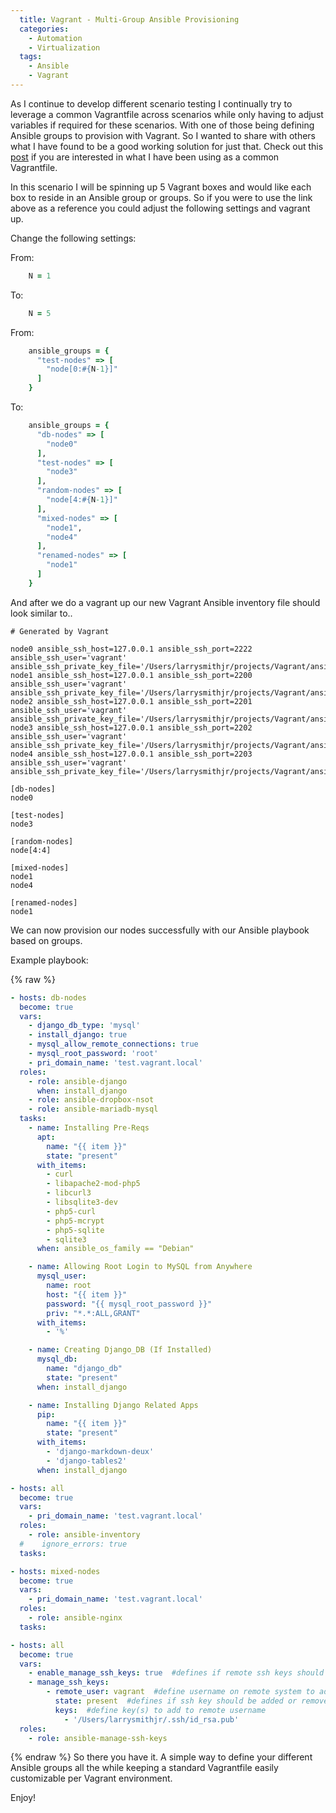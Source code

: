 ```yaml
---
  title: Vagrant - Multi-Group Ansible Provisioning
  categories:
    - Automation
    - Virtualization
  tags:
    - Ansible
    - Vagrant
---
```


As I continue to develop different scenario testing I continually try to
leverage a common Vagrantfile across scenarios while only having to
adjust variables if required for these scenarios. With one of those
being defining Ansible groups to provision with Vagrant. So I wanted to
share with others what I have found to be a good working solution for
just that. Check out this [post](https://everythingshouldbevirtual.com/vagrant-complex-vagrantfile-configurations)
if you are interested in what I have been using as a common Vagrantfile.

In this scenario I will be spinning up 5 Vagrant boxes and would like
each box to reside in an Ansible group or groups. So if you were to use
the link above as a reference you could adjust the following settings
and vagrant up.

Change the following settings:

From:

```ruby
    N = 1
```

To:

```ruby
    N = 5
```

From:

```ruby
    ansible_groups = {
      "test-nodes" => [
        "node[0:#{N-1}]"
      ]
    }
```

To:

```ruby
    ansible_groups = {
      "db-nodes" => [
        "node0"
      ],
      "test-nodes" => [
        "node3"
      ],
      "random-nodes" => [
        "node[4:#{N-1}]"
      ],
      "mixed-nodes" => [
        "node1",
        "node4"
      ],
      "renamed-nodes" => [
        "node1"
      ]
    }
```

And after we do a vagrant up our new Vagrant Ansible inventory file
should look similar to..

```raw
# Generated by Vagrant

node0 ansible_ssh_host=127.0.0.1 ansible_ssh_port=2222 ansible_ssh_user='vagrant' ansible_ssh_private_key_file='/Users/larrysmithjr/projects/Vagrant/ansible/.vagrant/machines/node0/virtualbox/private_key'
node1 ansible_ssh_host=127.0.0.1 ansible_ssh_port=2200 ansible_ssh_user='vagrant' ansible_ssh_private_key_file='/Users/larrysmithjr/projects/Vagrant/ansible/.vagrant/machines/node1/virtualbox/private_key'
node2 ansible_ssh_host=127.0.0.1 ansible_ssh_port=2201 ansible_ssh_user='vagrant' ansible_ssh_private_key_file='/Users/larrysmithjr/projects/Vagrant/ansible/.vagrant/machines/node2/virtualbox/private_key'
node3 ansible_ssh_host=127.0.0.1 ansible_ssh_port=2202 ansible_ssh_user='vagrant' ansible_ssh_private_key_file='/Users/larrysmithjr/projects/Vagrant/ansible/.vagrant/machines/node3/virtualbox/private_key'
node4 ansible_ssh_host=127.0.0.1 ansible_ssh_port=2203 ansible_ssh_user='vagrant' ansible_ssh_private_key_file='/Users/larrysmithjr/projects/Vagrant/ansible/.vagrant/machines/node4/virtualbox/private_key'

[db-nodes]
node0

[test-nodes]
node3

[random-nodes]
node[4:4]

[mixed-nodes]
node1
node4

[renamed-nodes]
node1
```

We can now provision our nodes successfully with our Ansible playbook
based on groups.

Example playbook:

{% raw %}

```yaml
- hosts: db-nodes
  become: true
  vars:
    - django_db_type: 'mysql'
    - install_django: true
    - mysql_allow_remote_connections: true
    - mysql_root_password: 'root'
    - pri_domain_name: 'test.vagrant.local'
  roles:
    - role: ansible-django
      when: install_django
    - role: ansible-dropbox-nsot
    - role: ansible-mariadb-mysql
  tasks:
    - name: Installing Pre-Reqs
      apt:
        name: "{{ item }}"
        state: "present"
      with_items:
        - curl
        - libapache2-mod-php5
        - libcurl3
        - libsqlite3-dev
        - php5-curl
        - php5-mcrypt
        - php5-sqlite
        - sqlite3
      when: ansible_os_family == "Debian"

    - name: Allowing Root Login to MySQL from Anywhere
      mysql_user:
        name: root
        host: "{{ item }}"
        password: "{{ mysql_root_password }}"
        priv: "*.*:ALL,GRANT"
      with_items:
        - '%'

    - name: Creating Django_DB (If Installed)
      mysql_db:
        name: "django_db"
        state: "present"
      when: install_django

    - name: Installing Django Related Apps
      pip:
        name: "{{ item }}"
        state: "present"
      with_items:
        - 'django-markdown-deux'
        - 'django-tables2'
      when: install_django

- hosts: all
  become: true
  vars:
    - pri_domain_name: 'test.vagrant.local'
  roles:
    - role: ansible-inventory
  #    ignore_errors: true
  tasks:

- hosts: mixed-nodes
  become: true
  vars:
    - pri_domain_name: 'test.vagrant.local'
  roles:
    - role: ansible-nginx
  tasks:

- hosts: all
  become: true
  vars:
    - enable_manage_ssh_keys: true  #defines if remote ssh keys should be managed
    - manage_ssh_keys:
        - remote_user: vagrant  #define username on remote system to add defined keys to
          state: present  #defines if ssh key should be added or removed (absent|present)
          keys:  #define key(s) to add to remote username
            - '/Users/larrysmithjr/.ssh/id_rsa.pub'
  roles:
    - role: ansible-manage-ssh-keys
```

{% endraw %}
So there you have it. A simple way to define your different Ansible
groups all the while keeping a standard Vagrantfile easily customizable
per Vagrant environment.

Enjoy!
